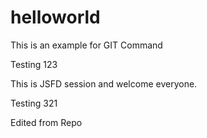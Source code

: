 # helloworld
This is an example for GIT Command

Testing 123

This is JSFD session and welcome everyone.

Testing 321

Edited from Repo
